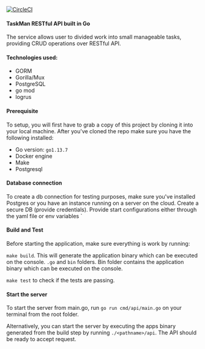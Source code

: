 [![CircleCI](https://circleci.com/gh/Gidraff/task-manager-service/tree/develop.svg?style=shield)](https://circleci.com/gh/Gidraff/task-manager-service/?branch=develop)
#### TaskMan RESTful API built in Go
The service allows user to divided work into small manageable tasks, providing CRUD operations over RESTful API.

#### Technologies used:

* GORM
* Gorilla/Mux
* PostgreSQL
* go mod
* logrus

#### Prerequisite
To setup, you will first have to grab a copy of this project by cloning it into your local machine. After you've cloned the repo make sure you have the following installed: 

- Go version: `go1.13.7`
- Docker engine
- Make
- Postgresql

#### Database connection
To create a db connection for testing purposes, make sure you've installed Postgres or you have an instance running on a server on the cloud. Create a secure DB (provide credentials). Provide start configurations either through the yaml file or env variables 
`
#### Build and Test

Before starting the application, make sure everything is work by running:

```make build```. This will generate the application binary which can be executed on the console. `.go` and `bin` folders. Bin folder contains the application binary which can be executed on the console.

`make test` to check if the tests are passing.

#### Start the server

To start the server from main.go, run `go run cmd/api/main.go` on your terminal from the root folder.

Alternatively, you can start the server by executing the apps binary generated from the build step by running `./<pathname>/api`.
The API should be ready to accept request. 

